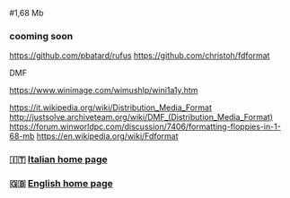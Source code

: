 #1,68 Mb

### cooming soon

https://github.com/pbatard/rufus
https://github.com/christoh/fdformat

DMF

https://www.winimage.com/wimushlp/wini1a1y.htm

https://it.wikipedia.org/wiki/Distribution_Media_Format
http://justsolve.archiveteam.org/wiki/DMF_(Distribution_Media_Format)
https://forum.winworldpc.com/discussion/7406/formatting-floppies-in-1-68-mb
https://en.wikipedia.org/wiki/Fdformat



### 🇮🇹 [Italian home page](/readme.md)
### 🇬🇧 [English home page](/readme-en.md)

